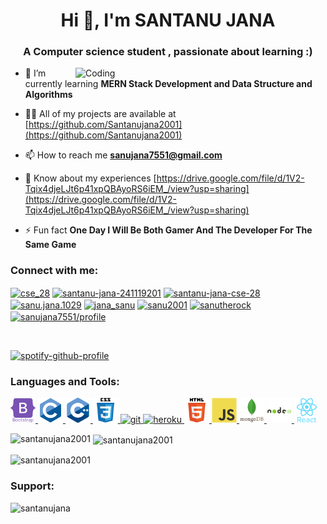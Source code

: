 <h1 align="center">Hi 👋, I'm SANTANU JANA</h1>
<h3 align="center">A Computer science student , passionate about learning :)</h3>

<img align="right" alt="Coding" width="400" src="https://camo.githubusercontent.com/a4c584bce1c41271485d28f92aaf9f581b3c88b68ca723b6edfd58b4ba988c2b/68747470733a2f2f63646e2e6472696262626c652e636f6d2f75736572732f313138373833362f73637265656e73686f74732f363533393432392f70726f6772616d65722e676966">

- 🌱 I’m currently learning **MERN Stack Development and Data Structure and Algorithms**

- 👨‍💻 All of my projects are available at [https://github.com/Santanujana2001](https://github.com/Santanujana2001)

- 📫 How to reach me **sanujana7551@gmail.com**

- 📄 Know about my experiences [https://drive.google.com/file/d/1V2-Tqix4djeLJt6p41xpQBAyoRS6iEM_/view?usp=sharing](https://drive.google.com/file/d/1V2-Tqix4djeLJt6p41xpQBAyoRS6iEM_/view?usp=sharing)

- ⚡ Fun fact **One Day I Will Be Both Gamer And The Developer For The Same Game**

<h3 align="left">Connect with me:</h3>
<p align="left">
<a href="https://twitter.com/cse_28" target="blank"><img align="center" src="https://raw.githubusercontent.com/rahuldkjain/github-profile-readme-generator/master/src/images/icons/Social/twitter.svg" alt="cse_28" height="30" width="40" /></a>
<a href="https://linkedin.com/in/santanu-jana-241119201" target="blank"><img align="center" src="https://raw.githubusercontent.com/rahuldkjain/github-profile-readme-generator/master/src/images/icons/Social/linked-in-alt.svg" alt="santanu-jana-241119201" height="30" width="40" /></a>
<a href="https://stackoverflow.com/users/santanu-jana-cse-28" target="blank"><img align="center" src="https://raw.githubusercontent.com/rahuldkjain/github-profile-readme-generator/master/src/images/icons/Social/stack-overflow.svg" alt="santanu-jana-cse-28" height="30" width="40" /></a>
<a href="https://fb.com/sanu.jana.1029" target="blank"><img align="center" src="https://raw.githubusercontent.com/rahuldkjain/github-profile-readme-generator/master/src/images/icons/Social/facebook.svg" alt="sanu.jana.1029" height="30" width="40" /></a>
<a href="https://instagram.com/jana_sanu" target="blank"><img align="center" src="https://raw.githubusercontent.com/rahuldkjain/github-profile-readme-generator/master/src/images/icons/Social/instagram.svg" alt="jana_sanu" height="30" width="40" /></a>
<a href="https://www.codechef.com/users/sanu2001" target="blank"><img align="center" src="https://cdn.jsdelivr.net/npm/simple-icons@3.1.0/icons/codechef.svg" alt="sanu2001" height="30" width="40" /></a>
<a href="https://www.leetcode.com/sanutherock" target="blank"><img align="center" src="https://raw.githubusercontent.com/rahuldkjain/github-profile-readme-generator/master/src/images/icons/Social/leet-code.svg" alt="sanutherock" height="30" width="40" /></a>
<a href="https://auth.geeksforgeeks.org/user/sanujana7551/profile" target="blank"><img align="center" src="https://raw.githubusercontent.com/rahuldkjain/github-profile-readme-generator/master/src/images/icons/Social/geeks-for-geeks.svg" alt="sanujana7551/profile" height="30" width="40" /></a>
</p>
<br>

[![spotify-github-profile](https://spotify-github-profile.vercel.app/api/view?uid=31pxfncu3lgumvkhziodxanuvl7m&cover_image=true&theme=default)](https://github.com/kittinan/spotify-github-profile)
<h3 align="left">Languages and Tools:</h3>
<p align="left"> <a href="https://getbootstrap.com" target="_blank" rel="noreferrer"> <img src="https://raw.githubusercontent.com/devicons/devicon/master/icons/bootstrap/bootstrap-plain-wordmark.svg" alt="bootstrap" width="40" height="40"/> </a> <a href="https://www.cprogramming.com/" target="_blank" rel="noreferrer"> <img src="https://raw.githubusercontent.com/devicons/devicon/master/icons/c/c-original.svg" alt="c" width="40" height="40"/> </a> <a href="https://www.w3schools.com/cpp/" target="_blank" rel="noreferrer"> <img src="https://raw.githubusercontent.com/devicons/devicon/master/icons/cplusplus/cplusplus-original.svg" alt="cplusplus" width="40" height="40"/> </a> <a href="https://www.w3schools.com/css/" target="_blank" rel="noreferrer"> <img src="https://raw.githubusercontent.com/devicons/devicon/master/icons/css3/css3-original-wordmark.svg" alt="css3" width="40" height="40"/> </a> <a href="https://git-scm.com/" target="_blank" rel="noreferrer"> <img src="https://www.vectorlogo.zone/logos/git-scm/git-scm-icon.svg" alt="git" width="40" height="40"/> </a> <a href="https://heroku.com" target="_blank" rel="noreferrer"> <img src="https://www.vectorlogo.zone/logos/heroku/heroku-icon.svg" alt="heroku" width="40" height="40"/> </a> <a href="https://www.w3.org/html/" target="_blank" rel="noreferrer"> <img src="https://raw.githubusercontent.com/devicons/devicon/master/icons/html5/html5-original-wordmark.svg" alt="html5" width="40" height="40"/> </a> <a href="https://developer.mozilla.org/en-US/docs/Web/JavaScript" target="_blank" rel="noreferrer"> <img src="https://raw.githubusercontent.com/devicons/devicon/master/icons/javascript/javascript-original.svg" alt="javascript" width="40" height="40"/> </a> <a href="https://www.mongodb.com/" target="_blank" rel="noreferrer"> <img src="https://raw.githubusercontent.com/devicons/devicon/master/icons/mongodb/mongodb-original-wordmark.svg" alt="mongodb" width="40" height="40"/> </a> <a href="https://nodejs.org" target="_blank" rel="noreferrer"> <img src="https://raw.githubusercontent.com/devicons/devicon/master/icons/nodejs/nodejs-original-wordmark.svg" alt="nodejs" width="40" height="40"/> </a> <a href="https://reactjs.org/" target="_blank" rel="noreferrer"> <img src="https://raw.githubusercontent.com/devicons/devicon/master/icons/react/react-original-wordmark.svg" alt="react" width="40" height="40"/> </a> </p>



<p><img align="left" src="https://github-readme-stats.vercel.app/api/top-langs?username=santanujana2001&show_icons=true&locale=en&layout=compact" alt="santanujana2001" /></p>

<p>&nbsp;<img align="center" src="https://github-readme-stats.vercel.app/api?username=santanujana2001&show_icons=true&locale=en" alt="santanujana2001" /></p>

<p><img align="center" src="https://github-readme-streak-stats.herokuapp.com/?user=santanujana2001&" alt="santanujana2001" /></p>
<h3 align="left">Support:</h3>
<p><a href="https://www.buymeacoffee.com/santanujana"> <img align="left" src="https://cdn.buymeacoffee.com/buttons/v2/default-yellow.png" height="50" width="210" alt="santanujana" /></a></p><br><br>
<br>
<p><a href="https://holopin.io/@sanujana7551"></a></p>
